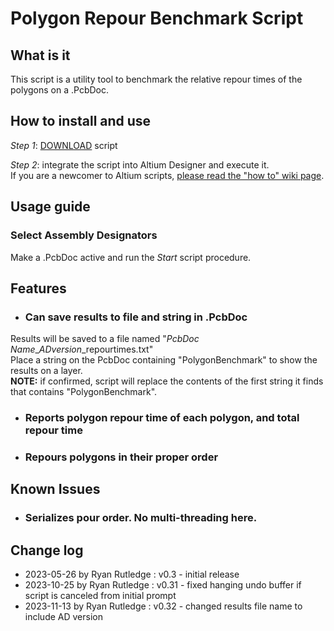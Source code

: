 # Polygon Repour Benchmark Script

## What is it
This script is a utility tool to benchmark the relative repour times of the polygons on a .PcbDoc.

## How to install and use
_Step 1_: [DOWNLOAD](https://altium-designer-addons.github.io/DownGit/#/home?url=https://github.com/Altium-Designer-addons/scripts-libraries/tree/master/Scripts%20-%20PCB/PolygonBenchmark) script

_Step 2_: integrate the script into Altium Designer and execute it.\
If you are a newcomer to Altium scripts, [please read the "how to" wiki page](https://github.com/Altium-Designer-addons/scripts-libraries/wiki/HowTo_execute_scripts).

## Usage guide
### Select Assembly Designators
Make a .PcbDoc active and run the _Start_ script procedure.

## Features
* ### Can save results to file and string in .PcbDoc
Results will be saved to a file named "*PcbDoc Name*_*ADversion*_repourtimes.txt"\
Place a string on the PcbDoc containing "PolygonBenchmark" to show the results on a layer.\
**NOTE:** if confirmed, script will replace the contents of the first string it finds that contains "PolygonBenchmark".

* ### Reports polygon repour time of each polygon, and total repour time

* ### Repours polygons in their proper order

## Known Issues
* ### Serializes pour order. No multi-threading here.

## Change log
- 2023-05-26 by Ryan Rutledge : v0.3 - initial release
- 2023-10-25 by Ryan Rutledge : v0.31 - fixed hanging undo buffer if script is canceled from initial prompt
- 2023-11-13 by Ryan Rutledge : v0.32 - changed results file name to include AD version
